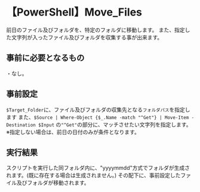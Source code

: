 # 【PowerShell】Move_Files
前日のファイル及びフォルダを、特定のフォルダに移動します。
また、指定した文字列が入ったファイル及びフォルダを収集する事が出来ます。

## 事前に必要となるもの
・なし。

## 事前設定
`$Target_Folder`に、ファイル及びフォルダの収集先となる`フォルダパス`を指定します
また、`$Source | Where-Object {$_.Name -match "^Get"} | Move-Item -Destination $Input` の`"^Get"`の部分に、マッチさせたい文字列を指定します。
※指定しない場合は、前日の日付のみが条件となります。

## 実行結果
スクリプトを実行した同フォルダ内に、"yyyymmdd"方式でフォルダが生成されます。(既に存在する場合は生成されません。)
その配下に、事前設定したファイル及びフォルダが移動されます。
